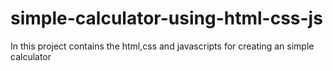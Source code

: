 # simple-calculator-using-html-css-js
In this project contains the html,css and javascripts for creating an simple calculator
